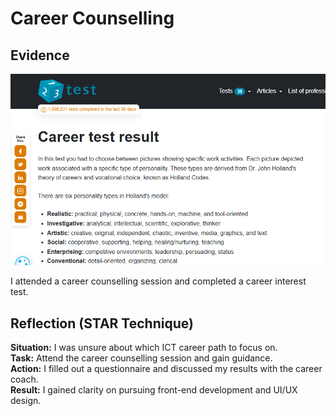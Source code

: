 # Career Counselling

## Evidence

![Career Screenshot](./career-report.png)

I attended a career counselling session and completed a career interest test.

## Reflection (STAR Technique)

**Situation:** I was unsure about which ICT career path to focus on.  
**Task:** Attend the career counselling session and gain guidance.  
**Action:** I filled out a questionnaire and discussed my results with the career coach.  
**Result:** I gained clarity on pursuing front-end development and UI/UX design.

